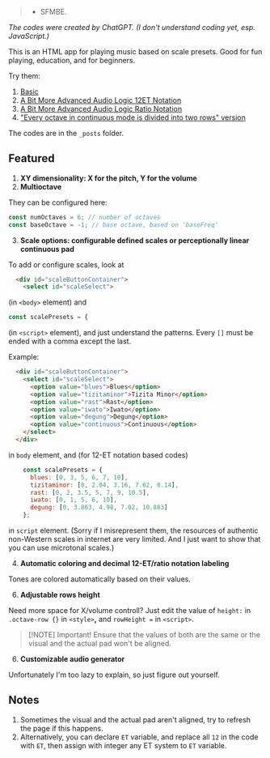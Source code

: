 > - SFMBE.

*The codes were created by ChatGPT. (I don't understand coding yet, esp. JavaScript.)*

This is an HTML app for playing music based on scale presets. Good for fun playing, education, and for beginners.

Try them:

1. [Basic](https://karavitan.github.io/Sincrediple/2025/05/10/basic.html)
2. [A Bit More Advanced Audio Logic 12ET Notation](https://karavitan.github.io/Sincrediple/2025/06/15/advancedaudio12et.html)
3. [A Bit More Advanced Audio Logic Ratio Notation](https://karavitan.github.io/Sincrediple/2025/06/15/advancedaudioratio.html)
4. ["Every octave in continuous mode is divided into two rows" version](https://karavitan.github.io/Sincrediple/2025/07/18/stretched_continuous.html)

The codes are in the `_posts` folder.

## Featured

1. **XY dimensionality: X for the pitch, Y for the volume**
2. **Multioctave**

They can be configured here:

```js
const numOctaves = 6; // number of octaves
const baseOctave = -1; // base octave, based on 'baseFreq'
```

3. **Scale options: configurable defined scales or perceptionally linear continuous pad**

To add or configure scales, look at

```html
  <div id="scaleButtonContainer">
    <select id="scaleSelect">
```

(in `<body>` element) and

```js
const scalePresets = {
```

(in `<script>` element), and just understand the patterns. Every `[]` must be ended with a comma except the last.

Example:

```html
  <div id="scaleButtonContainer">
    <select id="scaleSelect">
      <option value="blues">Blues</option>
      <option value="tizitaminor">Tizita Minor</option>
      <option value="rast">Rast</option>
      <option value="iwato">Iwato</option>
      <option value="degung">Degung</option>
      <option value="continuous">Continuous</option>
    </select>
  </div>
```

in `body` element, and (for 12-ET notation based codes)

```js
    const scalePresets = {
      blues: [0, 3, 5, 6, 7, 10],
      tizitaminor: [0, 2.04, 3.16, 7.02, 8.14],
      rast: [0, 2, 3.5, 5, 7, 9, 10.5],
      iwato: [0, 1, 5, 6, 10],
      degung: [0, 3.863, 4.98, 7.02, 10.883]
    };
```

in `script` element. (Sorry if I misrepresent them, the resources of authentic non-Western scales in internet are very limited. And I just want to show that you can use microtonal scales.)

4. **Automatic coloring and decimal 12-ET/ratio notation labeling**

Tones are colored automatically based on their values.

6. **Adjustable rows height**

Need more space for X/volume controll? Just edit the value of `height:` in `.octave-row {}` in `<style>`**,** and `rowHeight =` in `<script>`.

> [!NOTE] Important!
> Ensure that the values of both are the same or the visual and the actual pad won't be aligned.

6. **Customizable audio generator**

Unfortunately I'm too lazy to explain, so just figure out yourself.

## Notes

1. Sometimes the visual and the actual pad aren't aligned, try to refresh the page if this happens.
2. Alternatively, you can declare `ET` variable, and replace all `12` in the code with `ET`, then assign with integer any ET system to `ET` variable.
